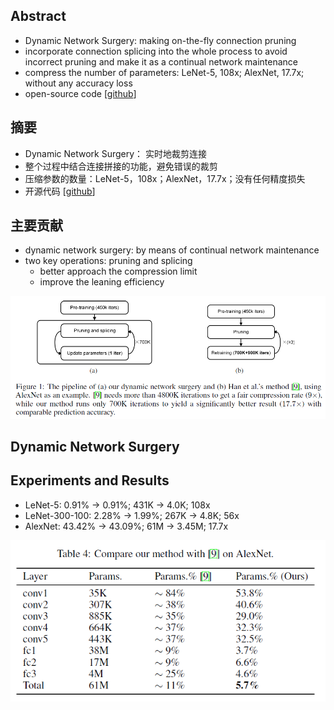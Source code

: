 ## Abstract

- Dynamic Network Surgery: making on-the-fly connection pruning
- incorporate connection splicing into the whole process to avoid incorrect pruning and make it as a continual network maintenance
- compress the number of parameters: LeNet-5, 108x; AlexNet, 17.7x; without any accuracy loss
- open-source code [[github](https://github.com/yiwenguo/Dynamic-Network-Surgery)]

## 摘要

- Dynamic Network Surgery： 实时地裁剪连接
- 整个过程中结合连接拼接的功能，避免错误的裁剪
- 压缩参数的数量：LeNet-5，108x；AlexNet，17.7x；没有任何精度损失
- 开源代码 [[github](https://github.com/yiwenguo/Dynamic-Network-Surgery)]

## 主要贡献

- dynamic network surgery: by means of continual network maintenance
- two key operations: pruning and splicing
	- better approach the compression limit
	- improve the leaning efficiency

![](images/dynamic_network_surgery_1.png)

## Dynamic Network Surgery

## Experiments and Results

- LeNet-5: 0.91% -> 0.91%; 431K -> 4.0K; 108x
- LeNet-300-100: 2.28% -> 1.99%; 267K -> 4.8K; 56x
- AlexNet: 43.42% -> 43.09%; 61M -> 3.45M; 17.7x

![](images/dynamic_network_surgery_2.png)





